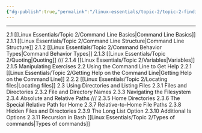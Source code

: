 ```yaml
---
{"dg-publish":true,"permalink":"/linux-essentials/topic-2/topic-2-finding-your-way-on-a-linux-system/"}
---
```


---
2.1 [[Linux Essentials/Topic 2/Command Line Basics\|Command Line Basics]]
	2.1.1 [[Linux Essentials/Topic 2/Command Line Structure\|Command Line Structure]]
	2.1.2 [[Linux Essentials/Topic 2/Command Behavior Types\|Command Behavior Types]]
	2.1.3 [[Linux Essentials/Topic 2/Quoting\|Quoting]]
	///
	2.1.4 [[Linux Essentials/Topic 2/Variables\|Variables]]
	2.1.5 Manipulating Exercises
2.2 Using the Command Line to Get Help
	2.2.1 [[Linux Essentials/Topic 2/Getting Help on the Command Line\|Getting Help on the Command Line]]
	2.2.2 [[Linux Essentials/Topic 2/Locating files\|Locating files]]
2.3 Using Directories and Listing Files
	2.3.1 Files and Directories
	2.3.2 File and Directory Names
	2.3.3 Navigating the Filesystem
	2.3.4 Absolute and Relative Paths
	///
	2.3.5  Home Directories
	2.3.6 The Special Relative Path for Home
	2.3.7 Relative-to-Home File Paths
	2.3.8 Hidden Files and Directories
	2.3.9 The Long List Option
	2.3.10 Additional ls Options
	2.3.11 Recursion in Bash
[[Linux Essentials/Topic 2/Types of commands\|Types of commands]]